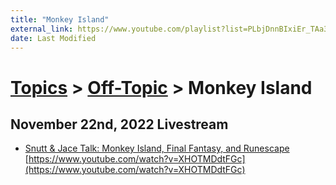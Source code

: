 ```yaml
---
title: "Monkey Island"
external_link: https://www.youtube.com/playlist?list=PLbjDnnBIxiEr_TAa3FE8nm5yA3FCPl0SS
date: Last Modified
---
```

# [Topics](../../topics.md) > [Off-Topic](../../topics/off-topic.md) > Monkey Island

## November 22nd, 2022 Livestream
* [Snutt & Jace Talk: Monkey Island, Final Fantasy, and Runescape](../../transcriptions/yt-XHOTMDdtFGc.md) [https://www.youtube.com/watch?v=XHOTMDdtFGc](https://www.youtube.com/watch?v=XHOTMDdtFGc)
